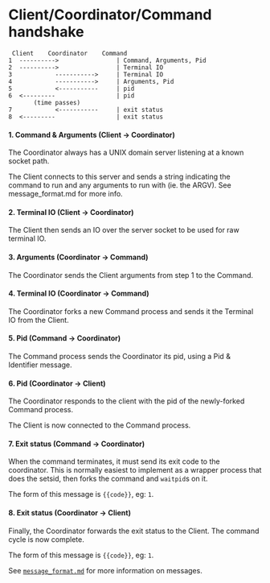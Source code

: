 # Client/Coordinator/Command handshake

     Client    Coordinator    Command
    1  ---------->                | Command, Arguments, Pid
    2  ---------->                | Terminal IO
    3            ----------->     | Terminal IO
    4            ----------->     | Arguments, Pid
    5            <-----------     | pid
    6  <---------                 | pid
           (time passes)
    7            <-----------     | exit status
    8  <---------                 | exit status


#### 1. Command & Arguments (Client -> Coordinator)

The Coordinator always has a UNIX domain server listening at a known socket path.

The Client connects to this server and sends a string indicating the command to run and any arguments to run with (ie. the ARGV). See message_format.md for more info.

#### 2. Terminal IO (Client -> Coordinator)

The Client then sends an IO over the server socket to be used for raw terminal IO.

#### 3. Arguments (Coordinator -> Command)

The Coordinator sends the Client arguments from step 1 to the Command.

#### 4. Terminal IO (Coordinator -> Command)

The Coordinator forks a new Command process and sends it the Terminal IO from the Client.

#### 5. Pid (Command -> Coordinator)

The Command process sends the Coordinator its pid, using a Pid & Identifier message.

#### 6. Pid (Coordinator -> Client)

The Coordinator responds to the client with the pid of the newly-forked Command process.

The Client is now connected to the Command process.

#### 7. Exit status (Command -> Coordinator)

When the command terminates, it must send its exit code to the coordinator. This is normally easiest to implement as a wrapper process that does the setsid, then forks the command and `waitpid`s on it.

The form of this message is `{{code}}`, eg: `1`.

#### 8. Exit status (Coordinator -> Client)

Finally, the Coordinator forwards the exit status to the Client. The command cycle is now complete.

The form of this message is `{{code}}`, eg: `1`.

See [`message_format.md`](message_format.md) for more information on messages.


